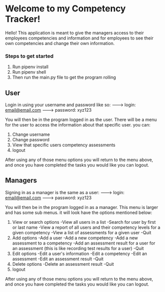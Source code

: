 # Welcome to my Competency Tracker!

Hello! This application is meant to give the managers access to their employees competencies and information and for employees to see their own competencies and change their own information.

### Steps to get started

1. Run pipenv install
2. Run pipenv shell
3. Then run the main.py file to get the program rolling

## User

Login in using your username and password like so:
---> login: email@email.com
---> password: xyz123

You will then be in the program logged in as the user. There will be a menu for the user to access the information about that specific user. you can:

1. Change username
2. Change password
3. View that specific users competency assessments
4. logout

After using any of those menu options you will return to the menu above, and once you have completed the tasks you would like you can logout.

## Managers

Signing in as a manager is the same as a user:
---> login: email@email.com
---> password: xyz123

You will then be in the program logged in as a manager. This menu is larger and has some sub menus. it will look have the options mentioned below:

1. View or search options
   -View all users in a list
   -Search for user by first or last name
   -View a report of all users and their competency levels for a given competency
   -View a list of assessments for a given user
   -Quit
2. Add options
   -Add a user
   -Add a new competency
   -Add a new assessment to a competency
   -Add an assessment result for a user for an assessment (this is like recording test results for a user)
   -Quit
3. Edit options
   -Edit a user's information
   -Edit a competency
   -Edit an assessment
   -Edit an assessment result
   -Quit
4. Delete options
   -Delete an assessment result
   -Quit
5. logout

After using any of those menu options you will return to the menu above, and once you have completed the tasks you would like you can logout.
